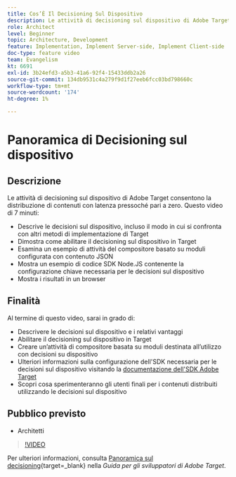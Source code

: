 ```yaml
---
title: Cos’È Il Decisioning Sul Dispositivo
description: Le attività di decisioning sul dispositivo di Adobe Target consentono la distribuzione di contenuti con latenza pressoché pari a zero. Guarda questo video per scoprire le decisioni sul dispositivo e come abilitarlo.
role: Architect
level: Beginner
topic: Architecture, Development
feature: Implementation, Implement Server-side, Implement Client-side
doc-type: feature video
team: Evangelism
kt: 6691
exl-id: 3b24efd3-a5b3-41a6-92f4-15433ddb2a26
source-git-commit: 134db9531c4a279f9d1f27eeb6fcc03bd798660c
workflow-type: tm+mt
source-wordcount: '174'
ht-degree: 1%

---
```


# Panoramica di Decisioning sul dispositivo

## Descrizione

Le attività di decisioning sul dispositivo di Adobe Target consentono la distribuzione di contenuti con latenza pressoché pari a zero. Questo video di 7 minuti:

* Descrive le decisioni sul dispositivo, incluso il modo in cui si confronta con altri metodi di implementazione di Target
* Dimostra come abilitare il decisioning sul dispositivo in Target
* Esamina un esempio di attività del compositore basato su moduli configurata con contenuto JSON
* Mostra un esempio di codice SDK Node.JS contenente la configurazione chiave necessaria per le decisioni sul dispositivo
* Mostra i risultati in un browser

## Finalità

Al termine di questo video, sarai in grado di:

* Descrivere le decisioni sul dispositivo e i relativi vantaggi
* Abilitare il decisioning sul dispositivo in Target
* Creare un’attività di compositore basata su moduli destinata all’utilizzo con decisioni su dispositivo
* Ulteriori informazioni sulla configurazione dell&#39;SDK necessaria per le decisioni sul dispositivo visitando la [documentazione dell&#39;SDK Adobe Target](https://experienceleague.adobe.com/en/docs/target-dev/developer/server-side/on-device-decisioning/overview)
* Scopri cosa sperimenteranno gli utenti finali per i contenuti distribuiti utilizzando le decisioni sul dispositivo

## Pubblico previsto

* Architetti

>[!VIDEO](https://video.tv.adobe.com/v/329032/?quality=12)

Per ulteriori informazioni, consulta [Panoramica sul decisioning](https://experienceleague.adobe.com/docs/target-dev/developer/server-side/on-device-decisioning/overview.html?lang=it){target=_blank} nella *Guida per gli sviluppatori di Adobe Target*.
